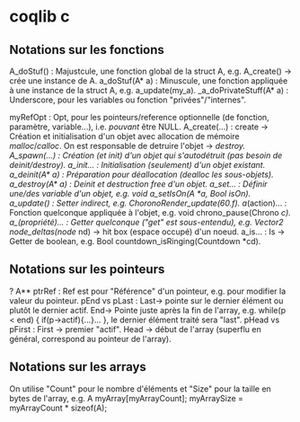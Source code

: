 #  coqlib c

## Notations sur les fonctions

A_doStuf() : Majustcule, une fonction global de la struct A, e.g. A_create() -> crée une instance de A.
a_doStuf(A* a) : Minuscule, une fonction appliquée à une instance de la struct A, e.g. a_update(my_a).
_a_doPrivateStuff(A* a) : Underscore, pour les variables ou fonction "privées"/"internes".

myRefOpt : Opt, pour les pointeurs/reference optionnelle (de fonction, paramètre, variable...), i.e. *pouvant* être NULL.
A_create(...) : create -> Création et initialisation d'un objet avec allocation de mémoire *malloc*/*calloc*. On est responsable de detruire l'objet -> _destroy.
A_spawn(...) : Création (et init) d'un objet qui s'autodétruit (pas besoin de deinit/destroy).
a_init... : Initialisation (seulement) d'un objet existant.
a_deinit(A* a) : Préparation pour déallocation (dealloc les sous-objets).
a_destroy(A* a) : Deinit et destruction *free* d'un objet.
a_set... : Définir une/des variable d'un objet, e.g. void a_setIsOn(A *a, Bool isOn).
a_update() : Setter indirect, e.g. ChoronoRender_update(60.f).
a_(action)... : Fonction quelconque appliquée à l'objet, e.g. void chrono_pause(Chrono *c).
a_(propriété)... : Getter quelconque ("get" est sous-entendu),
     e.g. Vector2 node_deltas(node* nd) -> hit box (espace occupé) d'un noeud.
a_is... : Is -> Getter de boolean, e.g. Bool countdown_isRinging(Countdown *cd).

## Notations sur les pointeurs

? A** ptrRef : Ref est pour "Référence" d'un pointeur, e.g. pour modifier la valeur du pointeur.
pEnd vs pLast : Last-> pointe sur le dernier élément ou plutôt le dernier actif. End-> Pointe juste après la fin de l'array, e.g. while(p < end) { if(p->actif){...}... }, le dernier élément traité sera "last".
pHead vs pFirst : First -> premier "actif". Head -> début de l'array (superflu en général, correspond au pointeur de l'array).

## Notations sur les arrays

On utilise "Count" pour le nombre d'éléments et "Size" pour la taille en bytes de l'array,
e.g. A myArray[myArrayCount]; myArraySize = myArrayCount * sizeof(A);

